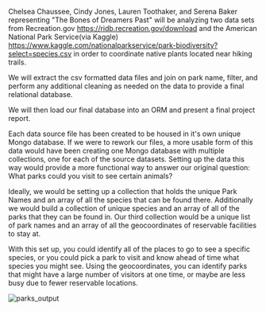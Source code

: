 Chelsea Chaussee, Cindy Jones, Lauren Toothaker, and Serena Baker representing "The Bones of Dreamers Past" will be analyzing two data sets from Recreation.gov https://ridb.recreation.gov/download and the American National Park Service(via Kaggle) https://www.kaggle.com/nationalparkservice/park-biodiversity?select=species.csv in order to coordinate native plants located near hiking trails.

We will extract the csv formatted data files and join on park name, filter, and perform any additional cleaning as needed on the data to provide a final relational database.

We will then load our final database into an ORM and present a final project report.


Each data source file has been created to be housed in it's own unique Mongo database. If we were to rework our files, a more usable form of this data would have been creating one Mongo database with multiple collections, one for each of the source datasets. Setting up the data this way would provide a more functional way to answer our original question: What parks could you visit to see certain animals?

Ideally, we would be setting up a collection that holds the unique Park Names and an array of all the species that can be found there. Additionally we would build a collection of unique species and an array of all of the parks that they can be found in. Our third collection would be a unique list of park names and an array of all the geocoordinates of reservable facilities to stay at.

With this set up, you could identify all of the places to go to see a specific species, or you could pick a park to visit and know ahead of time what species you might see. Using the geocoordinates, you can identify parks that might have a large number of visitors at one time, or maybe are less busy due to fewer reservable locations.

![parks_output](https://github.com/CChaussee/Wildlife_in_National_Parks/blob/main/Images/parks_output.PNG)
